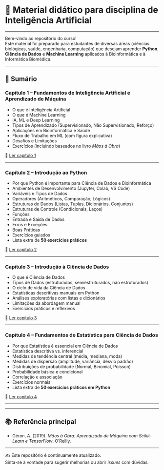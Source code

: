 # 📘 Material didático para disciplina de Inteligência Artificial
---

Bem-vindo ao repositório do curso!  
Este material foi preparado para estudantes de diversas áreas (ciências biológicas, saúde, engenharia, computação) que desejam aprender **Python**, **Ciência de Dados** e **Machine Learning** aplicados à Bioinformática e à Informática Biomédica.

---

## 📑 Sumário

### **Capítulo 1 – Fundamentos de Inteligência Artificial e Aprendizado de Máquina**
- O que é Inteligência Artificial  
- O que é Machine Learning  
- IA, ML e Deep Learning  
- Tipos de Aprendizado (Supervisionado, Não Supervisionado, Reforço)  
- Aplicações em Bioinformática e Saúde  
- Fluxo de Trabalho em ML (com figura explicativa)  
- Desafios e Limitações  
- Exercícios (incluindo baseados no livro *Mãos à Obra*)  

📂 [Ler capítulo 1](capitulos/c1.md)

---

### **Capítulo 2 – Introdução ao Python**
- Por que Python é importante para Ciência de Dados e Bioinformática  
- Ambientes de Desenvolvimento (Jupyter, Colab, VS Code)  
- Variáveis e Tipos de Dados  
- Operadores (Aritméticos, Comparação, Lógicos)  
- Estruturas de Dados (Listas, Tuplas, Dicionários, Conjuntos)  
- Estruturas de Controle (Condicionais, Laços)  
- Funções  
- Entrada e Saída de Dados  
- Erros e Exceções  
- Boas Práticas  
- Exercícios guiados  
- Lista extra de **50 exercícios práticos**  

📂 [Ler capítulo 2](capitulos/c2.md)

---

### **Capítulo 3 – Introdução à Ciência de Dados**
- O que é Ciência de Dados  
- Tipos de Dados (estruturados, semiestruturados, não estruturados)  
- O ciclo de vida da Ciência de Dados  
- Estatísticas descritivas manuais em Python  
- Análises exploratórias com listas e dicionários  
- Limitações da abordagem manual  
- Exercícios práticos e reflexivos  

📂 [Ler capítulo 3](capitulos/c3.md)

---

### **Capítulo 4 – Fundamentos de Estatística para Ciência de Dados**
- Por que Estatística é essencial em Ciência de Dados  
- Estatística descritiva vs. inferencial  
- Medidas de tendência central (média, mediana, moda)  
- Medidas de dispersão (amplitude, variância, desvio padrão)  
- Distribuições de probabilidade (Normal, Binomial, Poisson)  
- Probabilidade básica e condicional  
- Correlação e associação  
- Exercícios normais  
- Lista extra de **50 exercícios práticos em Python**  

📂 [Ler capítulo 4](capitulo/c4.md)

---

---

## 📚 Referência principal
- Géron, A. (2019). *Mãos à Obra: Aprendizado de Máquina com Scikit-Learn e TensorFlow*. O’Reilly.  

---

✍️ Este repositório é continuamente atualizado.  
Sinta-se à vontade para sugerir melhorias ou abrir *issues* com dúvidas.
